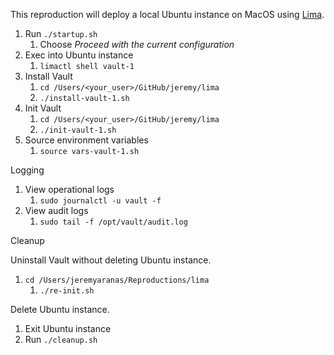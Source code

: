 This reproduction will deploy a local Ubuntu instance on MacOS using [Lima](https://lima-vm.io/).

1. Run `./startup.sh`
   1. Choose *Proceed with the current configuration*
2. Exec into Ubuntu instance
   1. `limactl shell vault-1`
3. Install Vault
   1. `cd /Users/<your_user>/GitHub/jeremy/lima`
   2. `./install-vault-1.sh`
4. Init Vault
   1. `cd /Users/<your_user>/GitHub/jeremy/lima`
   2. `./init-vault-1.sh`
5. Source environment variables
   1. `source vars-vault-1.sh`

Logging

1. View operational logs 
   1. `sudo journalctl -u vault -f`
2. View audit logs
   1. `sudo tail -f /opt/vault/audit.log`

Cleanup

Uninstall Vault without deleting Ubuntu instance.

1. `cd /Users/jeremyaranas/Reproductions/lima`
   1. `./re-init.sh`

Delete Ubuntu instance.

1. Exit Ubuntu instance
2. Run `./cleanup.sh`